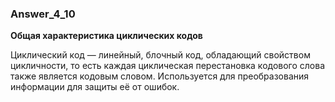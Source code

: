 ### Answer_4_10

**Общая характеристика циклических кодов**

Циклический код — линейный, блочный код, обладающий свойством цикличности, то есть каждая циклическая перестановка кодового слова также является кодовым словом. Используется для преобразования информации для защиты её от ошибок. 

